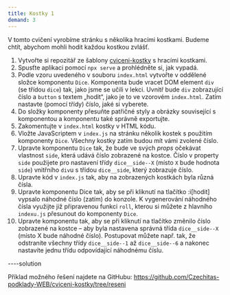 ```yaml
---
title: Kostky 1
demand: 3
---
```


V tomto cvičení vyrobíme stránku s několika hracími kostkami. Budeme chtít, abychom mohli hodit každou kostkou zvlášť.

1. Vytvořte si repozitář ze šablony [cviceni-kostky](https://github.com/Czechitas-podklady-WEB/cviceni-kostky) s hracími kostkami.
1. Spusťte aplikaci pomocí `npx serve` a prohlédněte si, jak vypadá.
1. Podle vzoru uvedeného v souboru `index.html` vytvořte v oddělené složce komponentu `Dice`. Komponenta bude vracet DOM element `div` (se třídou `dice`) tak, jako jsme se učili v lekci. Uvnitř bude `div` zobrazující číslo a `button` s textem „hodit“, jako je to ve vzorovém `index.html`. Zatím nastavte (pomocí třídy) číslo, jaké si vyberete.
1. Do složky komponenty přesuňte patřičné styly a obrázky související s komponentou a komponentu také správně exportujte.
1. Zakomentujte v `index.html` kostky v HTML kódu.
1. Vložte JavaScriptem v `index.js` na stránku několik kostek s použitím komponenty `Dice`. Všechny kostky zatím budou mít vámi zvolené číslo.
1. Upravte komponentu `Dice` tak, že bude ve svých _props_ očekávat vlastnost `side`, která udává číslo zobrazené na kostce. Číslo v property `side` použijete pro nastavení třídy `dice__side--X` (místo `X` bude hodnota `side`) vnitřního `div`u s třídou `dice__side`, který zobrazuje číslo.
1. Upravte kód v `index.js` tak, aby na zobrazených kostkách byla různá čísla.
1. Upravte komponentu Dice tak, aby se při kliknutí na tlačítko :i[hodit] vypsalo náhodné číslo (zatím) do konzole. K vygenerování náhodného čísla využijte již připravenou funkci `roll`, kterou si můžete z hlavního `indexu.js` přesunout do komponenty `Dice`.
1. Upravte komponentu tak, aby se při kliknutí na tlačítko změnilo číslo zobrazené na kostce – aby byla nastavena správná třída `dice__side--X` (místo X bude náhodné číslo). Postupovat můžete např. tak, že odstraníte všechny třídy `dice__side--1` až `dice__side--6` a nakonec nastavíte jednu třídu odpovídající náhodnému číslu.

----solution

Příklad možného řešení najdete na GitHubu: https://github.com/Czechitas-podklady-WEB/cviceni-kostky/tree/reseni
